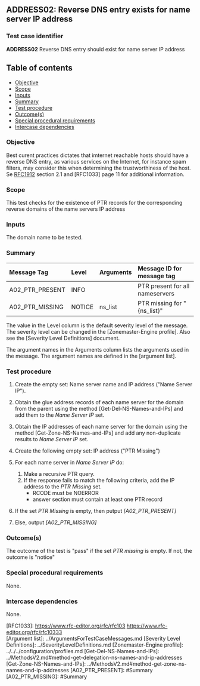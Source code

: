 ## ADDRESS02: Reverse DNS entry exists for name server IP address

### Test case identifier
**ADDRESS02** Reverse DNS entry should exist for name server IP address

## Table of contents

* [Objective](#objective)
* [Scope](#scope)
* [Inputs](#inputs)
* [Summary](#summary)
* [Test procedure](#test-procedure)
* [Outcome(s)](#outcomes)
* [Special procedural requirements](#special-procedural-requirements)
* [Intercase dependencies](#intercase-dependencies)

### Objective

Best curent practices dictates that imternet reachable hosts should have a
reverse DNS entry, as various services on the Internet, for instance spam 
filters, may consider this when determining the trustworthiness of the host.
Se [RFC1912] section 2.1 and [RFC1033] page 11 for additional information.

### Scope

This test checks for the existence of PTR records for the corresponding reverse
domains of the name servers IP address 

### Inputs

The domain name to be tested.

### Summary

Message Tag                   | Level    | Arguments | Message ID for message tag
:---------------------------- |:---------|:----------|:--------------------------
A02_PTR_PRESENT               | INFO     |           | PTR present for all nameservers
A02_PTR_MISSING               | NOTICE   | ns_list   | PTR missing for "{ns_list}"


The value in the Level column is the default severity level of the message. The
severity level can be changed in the [Zonemaster-Engine profile]. Also see the
[Severity Level Definitions] document.


The argument names in the Arguments column lists the arguments used in the
message. The argument names are defined in the [argument list].


### Test procedure 

1. Create the empty set: Name server name and IP address ("Name Server IP").

2. Obtain the glue address records of each name server for the domain from the
   parent using the method [Get-Del-NS-Names-and-IPs] and add them to the 
   *Name Server IP* set. 

3. Obtain the IP addresses of each name server for the domain using the method 
   [Get-Zone-NS-Names-and-IPs] and add any non-duplicate results to 
   *Name Server IP* set. 

4. Create the following empty set: IP address ("PTR Missing")

5. For each name server in *Name Server IP* do:
   1. Make a recursive PTR query.
   2. If the response fails to match the following criteria, add the IP address
      to the *PTR Missing* set.
        - RCODE must be NOERROR
        - answer section must contain at least one PTR record
  
6. If the set *PTR Missing* is empty, then putput *[A02_PTR_PRESENT]*

7. Else, output *[A02_PTR_MISSING]*


### Outcome(s)

The outcome of the test is "pass" if the set *PTR missing* is empty. If not,
the outcome is "notice"

### Special procedural requirements

None.

### Intercase dependencies

None.

[RFC1912]:                          https://www.rfc-editor.org/rfc/rfc1912
[RFC1033]:                          https://www.rfc-editor.org/rfc/rfc103                          https://www.rfc-editor.org/rfc/rfc10333  
[Argument list]:                    ../ArgumentsForTestCaseMessages.md
[Severity Level Definitions]:       ../SeverityLevelDefinitions.md
[Zonemaster-Engine profile]:        ../../../configuration/profiles.md
[Get-Del-NS-Names-and-IPs]:         ../MethodsV2.md#method-get-delegation-ns-names-and-ip-addresses
[Get-Zone-NS-Names-and-IPs]:        ../MethodsV2.md#method-get-zone-ns-names-and-ip-addresses
[A02_PTR_PRESENT]:                  #Summary
[A02_PTR_MISSING]:                  #Summary
